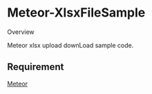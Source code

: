 # Meteor-XlsxFileSample

Overview

Meteor xlsx upload downLoad sample code.

## Requirement

[Meteor](https://www.meteor.com/)
